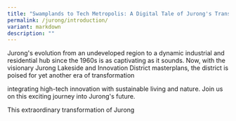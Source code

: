 ```yaml
---
title: "Swamplands to Tech Metropolis: A Digital Tale of Jurong's Transformation"
permalink: /jurong/introduction/
variant: markdown
description: ""
---
```

Jurong's evolution from an undeveloped region to a dynamic industrial and residential hub since the 1960s is as captivating as it sounds. Now, with the visionary Jurong Lakeside and Innovation District masterplans, the district is poised for yet another era of transformation 

integrating high-tech innovation with sustainable living and nature. Join us on this exciting journey into Jurong's future.

This extraordinary transformation of Jurong